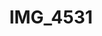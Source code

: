 ---
pid: '178'
layout: photos
title: IMG_4531
filename: IMG_4531.jpg
caption: 
permalink: "/photos/178.html"
---